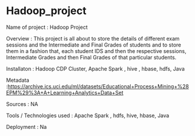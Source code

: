 # Hadoop_project

Name of project : Hadoop Project

Overview : This project is all about to store the details of different exam sessions and the Intermediate and Final Grades of students and to store them in a fashion that, each student IDS and then the respective sessions, Intermediate Grades and then Final Grades of that particular students.

Installaton : Hadoop CDP Cluster, Apache Spark , hive , hbase, hdfs, Java

Metadata :https://archive.ics.uci.edu/ml/datasets/Educational+Process+Mining+%28EPM%29%3A+A+Learning+Analytics+Data+Set

Sources : NA

Tools / Technologies used : Apache Spark , hdfs, hive, hbase, Java

Deployment : Na
